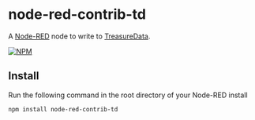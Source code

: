 node-red-contrib-td
========================
A <a href="http://nodered.org" target="_new">Node-RED</a> node to write to <a href="http://www.treasuredata.com/" target="_new">TreasureData</a>.

[![NPM](https://nodei.co/npm/node-red-contrib-td.png?downloads=true)](https://nodei.co/npm/node-red-contrib-td/)

Install
-------

Run the following command in the root directory of your Node-RED install

    npm install node-red-contrib-td

